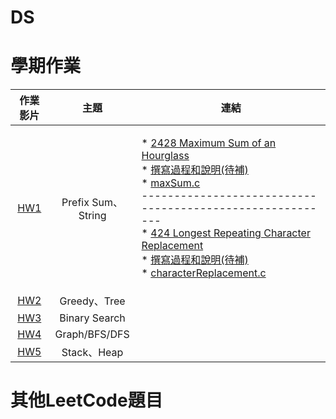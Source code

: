 # DS
# 學期作業

|                                 作業影片                                |                                   主題                                  |                                                                                                                                                                                                                                                                                                                                                                                                                                                                                                              連結                                                                                                                                                                                                                                                                                                                                                                                                                                                                                                             |
|:-------------------------------------------------------------------:|:-----------------------------------------------------------------------:|:-----------------------------------------------------------------------------------------------------------------------------------------------------------------------------------------------------------------------------------------------------------------------------------------------------------------------------------------------------------------------------------------------------------------------------------------------------------------------------------------------------------------------------------------------------------------------------------------------------------------------------------------------------------------------------------------------------------------------------------------------------------------------------------------------------------------------------------------------------------------------------------------------------------------------------------------------------------------------------------------------------------------------------:|
| [HW1](https://youtu.be/EvQ_zUZbB9s)|Prefix Sum、String| <p align="left">* [2428 Maximum Sum of an Hourglass](https://leetcode.com/problems/maximum-sum-of-an-hourglass)<br>* [撰寫過程和說明(待補)]()<br>* [maxSum.c](https://github.com/chenangel89/DS/blob/main/HW1/maxSum.c)<br>---------------------------------------------------------<br>* [424 Longest Repeating Character Replacement](https://leetcode.com/problems/longest-repeating-character-replacement)<br>* [撰寫過程和說明(待補)]()<br>* [characterReplacement.c](https://github.com/chenangel89/DS/blob/main/HW1/characterReplacement.c)</p> | 
| [HW2]() |Greedy、Tree| <p align="left">   |
| [HW3]() |Binary Search| <p align="left">  |
| [HW4]() |Graph/BFS/DFS| <p align="left">  |
| [HW5]() |Stack、Heap| <p align="left">     |

# 其他LeetCode題目
